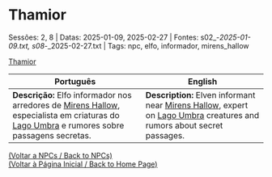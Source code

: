 
# Thamior

Sessões: 2, 8 | Datas: 2025-01-09, 2025-02-27 | Fontes: s02_-_2025-01-09.txt, s08_-_2025-02-27.txt | Tags: npc, elfo, informador, mirens_hallow

[Thamior](thamior.png)

| Português | English |
|-----------|---------|
| **Descrição:** Elfo informador nos arredores de [Mirens Hallow](mirens_hallow.md), especialista em criaturas do [Lago Umbra](lago_umbra.md) e rumores sobre passagens secretas. | **Description:** Elven informant near [Mirens Hallow](mirens_hallow.md), expert on [Lago Umbra](lago_umbra.md) creatures and rumors about secret passages. |

[(Voltar a NPCs / Back to NPCs)](npcs.md)  
[(Voltar à Página Inicial / Back to Home Page)](index.md)

